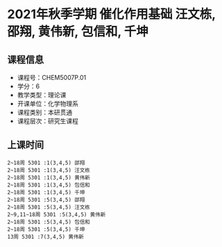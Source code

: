 # 2021年秋季学期 催化作用基础 汪文栋, 邵翔, 黄伟新, 包信和, 千坤






## 课程信息

- 课程号：CHEM5007P.01
- 学分：6
- 教学类型：理论课
- 开课单位：化学物理系
- 课程类别：本研贯通
- 课程层次：研究生课程

## 上课时间

```
2~18周 5301 :1(3,4,5) 邵翔
2~18周 5301 :1(3,4,5) 汪文栋
2~18周 5301 :1(3,4,5) 黄伟新
2~18周 5301 :1(3,4,5) 包信和
2~18周 5301 :1(3,4,5) 千坤
2~18周 5301 :5(3,4,5) 邵翔
2~18周 5301 :5(3,4,5) 汪文栋
2~9,11~18周 5301 :5(3,4,5) 黄伟新
2~18周 5301 :5(3,4,5) 包信和
2~18周 5301 :5(3,4,5) 千坤
13周 5301 :7(3,4,5) 黄伟新
```

